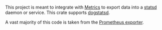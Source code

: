 This project is meant to integrate with
[Metrics](https://github.com/metrics-rs/metrics) to export data into a
[statsd](https://www.etsy.com/codeascraft/measure-anything-measure-everything/)
daemon or service. This crate supports
[dogstatsd](https://docs.datadoghq.com/developers/dogstatsd/datagram_shell/?tabs=metrics).

A vast majority of this code is taken from the
[Prometheus exporter](https://github.com/metrics-rs/metrics/tree/main/metrics-exporter-prometheus).

